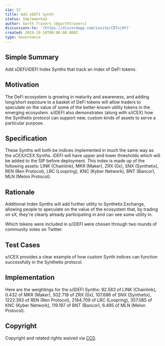 ```yaml
---
sip: 22
title: Add sDEFI Synth
status: Implemented
author: Garth Travers (@garthtravers)
discussions-to: '(https://discordapp.com/invite/CDTvjHY)'
created: 2019-10-18T00:00:00.000Z
type: Governance
---
```


<!--You can leave these HTML comments in your merged SIP and delete the visible duplicate text guides, they will not appear and may be helpful to refer to if you edit it again. This is the suggested template for new SIPs. Note that an SIP number will be assigned by an editor. When opening a pull request to submit your SIP, please use an abbreviated title in the filename, `sip-draft_title_abbrev.md`. The title should be 44 characters or less.-->

## Simple Summary
<!--"If you can't explain it simply, you don't understand it well enough." Provide a simplified and layman-accessible explanation of the SIP.-->
Add sDEFI/iDEFI Index Synths that track an index of DeFi tokens. 

## Motivation
<!--The motivation is critical for SIPs that want to change Synthetix. It should clearly explain why the existing protocol specification is inadequate to address the problem that the SIP solves. SIP submissions without sufficient motivation may be rejected outright.-->
The DeFi ecosystem is growing in maturity and awareness, and adding long/short exposure to a basket of DeFi tokens will allow traders to speculate on the value of some of the better-known utility tokens in the emerging ecosystem. s/iDEFI also demonstrates (along with s/iCEX) how the Synthetix protocol can support new, custom kinds of assets to serve a particular purpose. 

## Specification
<!--The technical specification should describe the syntax and semantics of any new feature.-->
These Synths will both be indices implemented in much the same way as the sCEX/iCEX Synths. iDEFI will have upper and lower thresholds which will be added to the SIP before deployment. This index is made up of the following assets: 
LINK (Chainlink), MKR (Maker), ZRX (0x), SNX (Synthetix), REN (Ren Protocol), LRC (Loopring), KNC (Kyber Network), BNT (Bancor), MLN (Melon Protocol).

## Rationale
<!--The rationale fleshes out the specification by describing what motivated the design and why particular design decisions were made. It should describe alternate designs that were considered and related work, e.g. how the feature is supported in other languages. The rationale may also provide evidence of consensus within the community, and should discuss important objections or concerns raised during discussion.-->
Additional Index Synths will add further utility to Synthetix.Exchange, allowing people to speculate on the value of the ecosystem that, by trading on sX, they're clearly already participating in and can see some utility in. 

Which tokens were included in s/iDEFI were chosen through two rounds of community votes on Twitter. 

## Test Cases
<!--Test cases for an implementation are mandatory for SIPs but can be included with the implementation..-->
s/iCEX provides a clear example of how custom Synth indices can function successfully in the Synthetix protocol. 

## Implementation
<!--The implementations must be completed before any SIP is given status "Implemented", but it need not be completed before the SIP is "Approved". While there is merit to the approach of reaching consensus on the specification and rationale before writing code, the principle of "rough consensus and running code" is still useful when it comes to resolving many discussions of API details.-->
Here are the weightings for the s/iDEFI Synths: 
92.583 of LINK (Chainlink), 
0.432 of MKR (Maker), 
502.718 of ZRX (0x), 
107.686 of SNX (Synthetix), 
1222.393 of REN (Ren Protocol), 
2164.709 of LRC (Loopring), 
357.085 of KNC (Kyber Network), 
119.197 of BNT (Bancor), 
6.495 of MLN (Melon Protocol).

## Copyright
Copyright and related rights waived via [CC0](https://creativecommons.org/publicdomain/zero/1.0/).
